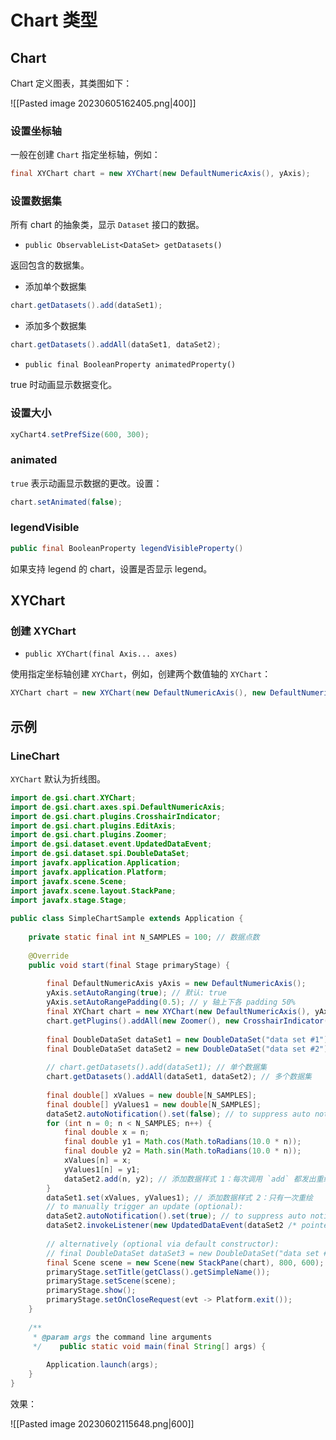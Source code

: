 # Chart 类型

## Chart

Chart 定义图表，其类图如下：

![[Pasted image 20230605162405.png|400]]

### 设置坐标轴

一般在创建 `Chart` 指定坐标轴，例如：

```java
final XYChart chart = new XYChart(new DefaultNumericAxis(), yAxis);
```

### 设置数据集

所有 chart 的抽象类，显示 `Dataset` 接口的数据。

- `public ObservableList<DataSet> getDatasets()`

返回包含的数据集。

- 添加单个数据集

```java
chart.getDatasets().add(dataSet1);
```

- 添加多个数据集

```java
chart.getDatasets().addAll(dataSet1, dataSet2);
```

- `public final BooleanProperty animatedProperty()`

true 时动画显示数据变化。

### 设置大小

```java
xyChart4.setPrefSize(600, 300);
```

### animated

`true` 表示动画显示数据的更改。设置：

```java
chart.setAnimated(false);
```

### legendVisible

```java
public final BooleanProperty legendVisibleProperty()
```

如果支持 legend 的 chart，设置是否显示 legend。


## XYChart

### 创建 XYChart

- `public XYChart(final Axis... axes)`

使用指定坐标轴创建 `XYChart`，例如，创建两个数值轴的 `XYChart`：

```java
XYChart chart = new XYChart(new DefaultNumericAxis(), new DefaultNumericAxis());
```

## 示例

### LineChart

`XYChart` 默认为折线图。

```java
import de.gsi.chart.XYChart;  
import de.gsi.chart.axes.spi.DefaultNumericAxis;  
import de.gsi.chart.plugins.CrosshairIndicator;  
import de.gsi.chart.plugins.EditAxis;  
import de.gsi.chart.plugins.Zoomer;  
import de.gsi.dataset.event.UpdatedDataEvent;  
import de.gsi.dataset.spi.DoubleDataSet;  
import javafx.application.Application;  
import javafx.application.Platform;  
import javafx.scene.Scene;  
import javafx.scene.layout.StackPane;  
import javafx.stage.Stage;  
  
public class SimpleChartSample extends Application {  
  
    private static final int N_SAMPLES = 100; // 数据点数  
  
    @Override  
    public void start(final Stage primaryStage) {  
  
        final DefaultNumericAxis yAxis = new DefaultNumericAxis();  
        yAxis.setAutoRanging(true); // 默认: true  
        yAxis.setAutoRangePadding(0.5); // y 轴上下各 padding 50%  
        final XYChart chart = new XYChart(new DefaultNumericAxis(), yAxis);  
        chart.getPlugins().addAll(new Zoomer(), new CrosshairIndicator(), new EditAxis()); // 标准插件，推荐使用  
  
        final DoubleDataSet dataSet1 = new DoubleDataSet("data set #1");  
        final DoubleDataSet dataSet2 = new DoubleDataSet("data set #2");  
  
        // chart.getDatasets().add(dataSet1); // 单个数据集  
        chart.getDatasets().addAll(dataSet1, dataSet2); // 多个数据集  
  
        final double[] xValues = new double[N_SAMPLES];  
        final double[] yValues1 = new double[N_SAMPLES];  
        dataSet2.autoNotification().set(false); // to suppress auto notification  
        for (int n = 0; n < N_SAMPLES; n++) {  
            final double x = n;  
            final double y1 = Math.cos(Math.toRadians(10.0 * n));  
            final double y2 = Math.sin(Math.toRadians(10.0 * n));  
            xValues[n] = x;  
            yValues1[n] = y1;  
            dataSet2.add(n, y2); // 添加数据样式 1：每次调用 `add` 都发出重绘提醒  
        }  
        dataSet1.set(xValues, yValues1); // 添加数据样式 2：只有一次重绘  
        // to manually trigger an update (optional):  
        dataSet2.autoNotification().set(true); // to suppress auto notification  
        dataSet2.invokeListener(new UpdatedDataEvent(dataSet2 /* pointer to update source */, "manual update event"));  
  
        // alternatively (optional via default constructor):  
        // final DoubleDataSet dataSet3 = new DoubleDataSet("data set #1", xValues, yValues1, N_SAMPLES, false)  
        final Scene scene = new Scene(new StackPane(chart), 800, 600);  
        primaryStage.setTitle(getClass().getSimpleName());  
        primaryStage.setScene(scene);  
        primaryStage.show();  
        primaryStage.setOnCloseRequest(evt -> Platform.exit());  
    }  
  
    /**  
     * @param args the command line arguments  
     */    public static void main(final String[] args) {  
  
        Application.launch(args);  
    }  
}
```

效果：

![[Pasted image 20230602115648.png|600]]
